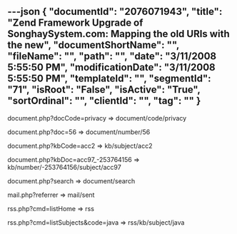 ---json
{
  "documentId": "2076071943",
  "title": "Zend Framework Upgrade of SonghaySystem.com: Mapping the old URIs with the new",
  "documentShortName": "",
  "fileName": "",
  "path": "",
  "date": "3/11/2008 5:55:50 PM",
  "modificationDate": "3/11/2008 5:55:50 PM",
  "templateId": "",
  "segmentId": "71",
  "isRoot": "False",
  "isActive": "True",
  "sortOrdinal": "",
  "clientId": "",
  "tag": ""
}
---

document.php?docCode=privacy =&gt; document/code/privacy

document.php?doc=56 =&gt; document/number/56

document.php?kbCode=acc2 =&gt; kb/subject/acc2

document.php?kbDoc=acc97_-253764156 =&gt; kb/number/-253764156/subject/acc97

document.php?search =&gt; document/search

mail.php?referrer =&gt; mail/sent

rss.php?cmd=listHome =&gt; rss

rss.php?cmd=listSubjects&code=java =&gt; rss/kb/subject/java
